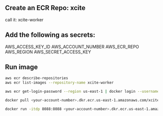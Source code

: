 ## Create an ECR Repo: xcite
call it: xcite-worker

## Add the following as secrets: 

AWS_ACCESS_KEY_ID
AWS_ACCOUNT_NUMBER
AWS_ECR_REPO
AWS_REGION
AWS_SECRET_ACCESS_KEY


## Run image
```sh
aws ecr describe-repositories
aws ecr list-images --repository-name xcite-worker

aws ecr get-login-password --region us-east-1 | docker login --username AWS --password-stdin <your-account-number>.dkr.ecr.us-east-1.amazonaws.com

docker pull <your-account-number>.dkr.ecr.us-east-1.amazonaws.com/xcite:latest

docker run -itdp 8088:8088 <your-account-number>.dkr.ecr.us-east-1.amazonaws.com/xcite:latest
```